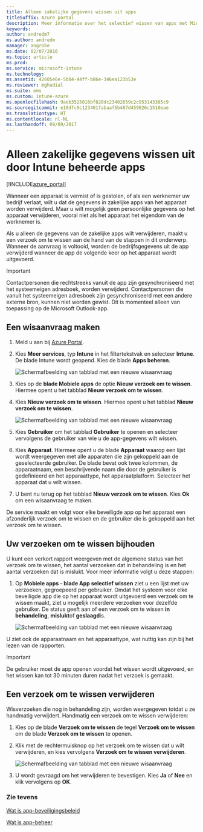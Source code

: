```yaml
---
title: Alleen zakelijke gegevens wissen uit apps
titleSuffix: Azure portal
description: Meer informatie over het selectief wissen van apps met Microsoft Intune.
keywords: 
author: andredm7
ms.author: andredm
manager: angrobe
ms.date: 02/07/2016
ms.topic: article
ms.prod: 
ms.service: microsoft-intune
ms.technology: 
ms.assetid: 42605e6e-5b84-44ff-b86e-346ea123b53e
ms.reviewer: mghadial
ms.suite: ems
ms.custom: intune-azure
ms.openlocfilehash: 9aeb3525016bf820dc23402659c2c953143385c9
ms.sourcegitcommit: e10dfc9c123401fabaaf5b487d459826c1510eae
ms.translationtype: HT
ms.contentlocale: nl-NL
ms.lasthandoff: 09/09/2017
---
```

# <a name="how-to-wipe-only-corporate-data-from-intune-managed-apps"></a>Alleen zakelijke gegevens wissen uit door Intune beheerde apps

[!INCLUDE[azure_portal](./includes/azure_portal.md)]

Wanneer een apparaat is vermist of is gestolen, of als een werknemer uw bedrijf verlaat, wilt u dat de gegevens in zakelijke apps van het apparaat worden verwijderd. Maar u wilt mogelijk geen persoonlijke gegevens op het apparaat verwijderen, vooral niet als het apparaat het eigendom van de werknemer is.

Als u alleen de gegevens van de zakelijke apps wilt verwijderen, maakt u een verzoek om te wissen aan de hand van de stappen in dit onderwerp. Wanneer de aanvraag is voltooid, worden de bedrijfsgegevens uit de app verwijderd wanneer de app de volgende keer op het apparaat wordt uitgevoerd.

>[!IMPORTANT]
> Contactpersonen die rechtstreeks vanuit de app zijn gesynchroniseerd met het systeemeigen adresboek, worden verwijderd. Contactpersonen die vanuit het systeemeigen adresboek zijn gesynchroniseerd met een andere externe bron, kunnen niet worden gewist. Dit is momenteel alleen van toepassing op de Microsoft Outlook-app.

## <a name="create-a-wipe-request"></a>Een wisaanvraag maken

1.  Meld u aan bij [Azure Portal](https://portal.azure.com).

2.  Kies **Meer services**, typ **Intune** in het filtertekstvak en selecteer **Intune**. De blade Intune wordt geopend. Kies de blade **Apps beheren**.

    ![Schermafbeelding van tabblad met een nieuwe wisaanvraag](./media/intune-azure-preview-blade.png)

3.  Kies op de **blade Mobiele apps** de optie **Nieuw verzoek om te wissen**. Hiermee opent u het tabblad **Nieuw verzoek om te wissen**.

4.  Kies **Nieuw verzoek om te wissen**. Hiermee opent u het tabblad **Nieuw verzoek om te wissen**.

    ![Schermafbeelding van tabblad met een nieuwe wisaanvraag](./media/AzurePortal_MAM_NewWipeRequest.png)

5.  Kies **Gebruiker** om het tabblad **Gebruiker** te openen en selecteer vervolgens de gebruiker van wie u de app-gegevens wilt wissen.

6.  Kies **Apparaat**. Hiermee opent u de blade **Apparaat** waarop een lijst wordt weergegeven met alle apparaten die zijn gekoppeld aan de geselecteerde gebruiker. De blade bevat ook twee kolommen, de apparaatnaam, een beschrijvende naam die door de gebruiker is gedefinieerd en het apparaattype, het apparaatplatform. Selecteer het apparaat dat u wilt wissen.

7.  U bent nu terug op het tabblad **Nieuw verzoek om te wissen**. Kies **Ok** om een wisaanvraag te maken. 

De service maakt en volgt voor elke beveiligde app op het apparaat een afzonderlijk verzoek om te wissen en de gebruiker die is gekoppeld aan het verzoek om te wissen.

## <a name="monitor-your-wipe-requests"></a>Uw verzoeken om te wissen bijhouden

U kunt een verkort rapport weergeven met de algemene status van het verzoek om te wissen, het aantal verzoeken dat in behandeling is en het aantal verzoeken dat is mislukt. Voor meer informatie volgt u deze stappen:

1.  Op **Mobiele apps - blade App selectief wissen** ziet u een lijst met uw verzoeken, gegroepeerd per gebruiker. Omdat het systeem voor elke beveiligde app die op het apparaat wordt uitgevoerd een verzoek om te wissen maakt, ziet u mogelijk meerdere verzoeken voor dezelfde gebruiker. De status geeft aan of een verzoek om te wissen **in behandeling**, **mislukt**of **geslaagd**is.

    ![Schermafbeelding van tabblad met een nieuwe wisaanvraag](./media/wipe-request-status-1.png)

U ziet ook de apparaatnaam en het apparaattype, wat nuttig kan zijn bij het lezen van de rapporten.

>[!IMPORTANT]
> De gebruiker moet de app openen voordat het wissen wordt uitgevoerd, en het wissen kan tot 30 minuten duren nadat het verzoek is gemaakt.

## <a name="delete-a-wipe-request"></a>Een verzoek om te wissen verwijderen

Wisverzoeken die nog in behandeling zijn, worden weergegeven totdat u ze handmatig verwijdert.  Handmatig een verzoek om te wissen verwijderen:

1.  Kies op de blade **Verzoek om te wissen** de tegel **Verzoek om te wissen** om de blade **Verzoek om te wissen** te openen.

2.  Klik met de rechtermuisknop op het verzoek om te wissen dat u wilt verwijderen, en kies vervolgens **Verzoek om te wissen verwijderen**.

    ![Schermafbeelding van tabblad met een nieuwe wisaanvraag](./media/delete-wipe-request.png)

3.  U wordt gevraagd om het verwijderen te bevestigen. Kies **Ja** of **Nee** en klik vervolgens op **OK**.

### <a name="see-also"></a>Zie tevens
[Wat is app-beveiligingsbeleid](app-protection-policy.md)

[Wat is app-beheer](app-management.md)